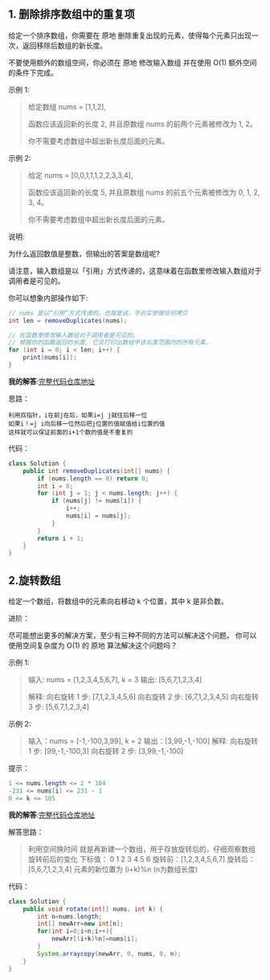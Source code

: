 ## 1. 删除排序数组中的重复项

给定一个排序数组，你需要在 原地 删除重复出现的元素，使得每个元素只出现一次，返回移除后数组的新长度。

不要使用额外的数组空间，你必须在 原地 修改输入数组 并在使用 O(1) 额外空间的条件下完成。

示例 1:

> 给定数组 nums = [1,1,2], 
>
> 函数应该返回新的长度 2, 并且原数组 nums 的前两个元素被修改为 1, 2。 
>
> 你不需要考虑数组中超出新长度后面的元素。

示例 2:

> 给定 nums = [0,0,1,1,1,2,2,3,3,4],
>
> 函数应该返回新的长度 5, 并且原数组 nums 的前五个元素被修改为 0, 1, 2, 3, 4。
>
> 你不需要考虑数组中超出新长度后面的元素。


说明:

为什么返回数值是整数，但输出的答案是数组呢?

请注意，输入数组是以「引用」方式传递的，这意味着在函数里修改输入数组对于调用者是可见的。

你可以想象内部操作如下:

```java
// nums 是以“引用”方式传递的。也就是说，不对实参做任何拷贝
int len = removeDuplicates(nums);

// 在函数里修改输入数组对于调用者是可见的。
// 根据你的函数返回的长度, 它会打印出数组中该长度范围内的所有元素。
for (int i = 0; i < len; i++) {
    print(nums[i]);
}
```

**我的解答**:[完整代码仓库地址](https://github.com/IsMrChen/algorithmCode/blob/master/src/main/java/com/algorithm/array/DeleteDuplicateArrays.java)

思路：

```
利用双指针，i在前j在后，如果i=j j就往后移一位
如果i！=j i向后移一位然后把j位置的值赋值给i位置的值
这样就可以保证前面的i+1个数的值是不重复的
```

代码：

```java
class Solution {
    public int removeDuplicates(int[] nums) {
        if (nums.length == 0) return 0;
        int i = 0;
        for (int j = 1; j < nums.length; j++) {
            if (nums[j] != nums[i]) {
                i++;
                nums[i] = nums[j];
            }
        }
        return i + 1;
    }
}
```

## 2.旋转数组

给定一个数组，将数组中的元素向右移动 k 个位置，其中 k 是非负数。

进阶：

尽可能想出更多的解决方案，至少有三种不同的方法可以解决这个问题。
你可以使用空间复杂度为 O(1) 的 原地 算法解决这个问题吗？

示例 1:

> 输入: nums = [1,2,3,4,5,6,7], k = 3
> 输出: [5,6,7,1,2,3,4]
>
> 解释:
> 向右旋转 1 步: [7,1,2,3,4,5,6]
> 向右旋转 2 步: [6,7,1,2,3,4,5]
> 向右旋转 3 步: [5,6,7,1,2,3,4]

示例 2:

> 输入：nums = [-1,-100,3,99], k = 2
> 输出：[3,99,-1,-100]
> 解释: 
> 向右旋转 1 步: [99,-1,-100,3]
> 向右旋转 2 步: [3,99,-1,-100]

提示：

```java
1 <= nums.length <= 2 * 104
-231 <= nums[i] <= 231 - 1
0 <= k <= 105
```

**我的解答**:[完整代码仓库地址](https://github.com/IsMrChen/algorithmCode/blob/master/src/main/java/com/algorithm/array/RotateArray.java)

解答思路：

>利用空间换时间
>就是再新建一个数组，用于存放旋转后的，仔细观察数组旋转前后的变化
>下标值： 0 1 2 3 4 5 6
>旋转前：[1,2,3,4,5,6,7]
>旋转后：[5,6,7,1,2,3,4]
>元素的新位置为 (i+k)%n (n为数组长度)

代码：

```java
class Solution {
    public void rotate(int[] nums, int k) {
        int n=nums.length;
        int[] newArr=new int[n];
        for(int i=0;i<n;i++){
            newArr[(i+k)%n]=nums[i];
        }
        System.arraycopy(newArr, 0, nums, 0, n);
    }
}
```



